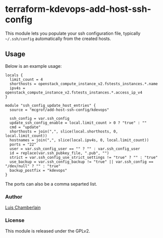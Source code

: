 # terraform-kdevops-add-host-ssh-config

This module lets you populate your ssh configuration file, typically
` ~/.ssh/config` automatically from the created hosts.

## Usage

Below is an example usage:

```
locals {
  limit_count = 4
  shorthosts = openstack_compute_instance_v2.fstests_instances.*.name
  ipv4s = openstack_compute_instance_v2.fstests_instances.*.access_ip_v4
}

module "ssh_config_update_host_entries" {
  source = "mcgrof/add-host-ssh-config/kdevops"

  ssh_config = var.ssh_config
  update_ssh_config_enable = local.limit_count > 0 ? "true" : ""
  cmd = "update"
  shorthosts = join(",", slice(local.shorthosts, 0, local.limit_count))
  hostnames = join(",", slice(local.ipv4s, 0, local.limit_count))
  ports = "22"
  user = var.ssh_config_user == "" ? "" : var.ssh_config_user
  id = replace(var.ssh_pubkey_file, ".pub", "")
  strict = var.ssh_config_use_strict_settings != "true" ? "" : "true"
  use_backup = var.ssh_config_backup != "true" || var.ssh_config == "/dev/null" ? "" : "true"
  backup_postfix = "kdevops"
}
```

The ports can also be a comma separted list.

### Author

[Luis Chamberlain](https://www.do-not-panic.com)

### License

This module is released under the GPLv2.
